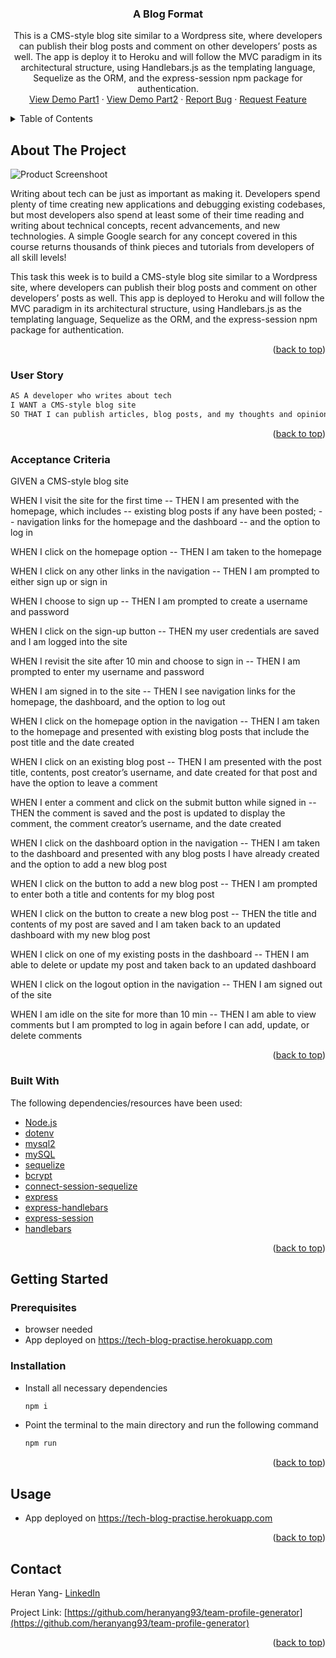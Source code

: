 <div align="center">
  <h3 align="center">A Blog Format</h3>

  <p align="center">
    This is a CMS-style blog site similar to a Wordpress site, where developers can publish their blog posts and comment on other developers’ posts as well.
    The app is deploy it to Heroku and will follow the MVC paradigm in its architectural structure, using Handlebars.js as the templating language, Sequelize as the ORM, and the express-session npm package for authentication.
    <br />
    <a href="https://github.com/heranYang93/e-commerce-back-end/blob/main/Demo/demo_categories.mp4">View Demo Part1</a>
    ·
    <a href="https://github.com/heranYang93/e-commerce-back-end/blob/main/Demo/demo_tags%26products.mp4">View Demo Part2</a>
    ·
    <a href="https://github.com/heranyang93/e-commerce-back-end/issues">Report Bug</a>
    ·
    <a href="https://github.com/heranyang93/e-commerce-back-end/issues">Request Feature</a>
  </p>
</div>

<details>
  <summary>Table of Contents</summary>
  <ol>
    <li>
      <a href="#about-the-project">About The Project</a>
      <ul>
        <li><a href="#user-story">User Story</a></li>
        <li><a href="#acceptance-criteria">Acceptance Criteria</a></li>
        <li><a href="#built-with">Built With</a></li>
      </ul>
    </li>
    <li>
      <a href="#getting-started">Getting Started</a>
      <ul>
        <li><a href="#prerequisites">Prerequisites</a></li>
        <li><a href="#installation">Installation</a></li>
      </ul>
    </li>
    <li><a href="#usage">Usage</a></li>
    <li><a href="#contact">Contact</a></li>
  </ol>
</details>

## About The Project

![Product Screenshoot](./Demo/result.png)

Writing about tech can be just as important as making it. Developers spend plenty of time creating new applications and debugging existing codebases, but most developers also spend at least some of their time reading and writing about technical concepts, recent advancements, and new technologies. A simple Google search for any concept covered in this course returns thousands of think pieces and tutorials from developers of all skill levels!

This task this week is to build a CMS-style blog site similar to a Wordpress site, where developers can publish their blog posts and comment on other developers’ posts as well. This app is deployed to Heroku and will follow the MVC paradigm in its architectural structure, using Handlebars.js as the templating language, Sequelize as the ORM, and the express-session npm package for authentication.

<p align="right">(<a href="#top">back to top</a>)</p>

### User Story

```md
AS A developer who writes about tech
I WANT a CMS-style blog site
SO THAT I can publish articles, blog posts, and my thoughts and opinions
```

<p align="right">(<a href="#top">back to top</a>)</p>

### Acceptance Criteria

GIVEN a CMS-style blog site

WHEN I visit the site for the first time
-- THEN I am presented with the homepage, which includes
-- existing blog posts if any have been posted;
-- navigation links for the homepage and the dashboard
-- and the option to log in

WHEN I click on the homepage option
-- THEN I am taken to the homepage

WHEN I click on any other links in the navigation
-- THEN I am prompted to either sign up or sign in

WHEN I choose to sign up
-- THEN I am prompted to create a username and password

WHEN I click on the sign-up button
-- THEN my user credentials are saved and I am logged into the site

WHEN I revisit the site after 10 min and choose to sign in
-- THEN I am prompted to enter my username and password

WHEN I am signed in to the site
-- THEN I see navigation links for the homepage, the dashboard, and the option to log out

WHEN I click on the homepage option in the navigation
-- THEN I am taken to the homepage and presented with existing blog posts that include the post title and the date created

WHEN I click on an existing blog post
-- THEN I am presented with the post title, contents, post creator’s username, and date created for that post and have the option to leave a comment

WHEN I enter a comment and click on the submit button while signed in
-- THEN the comment is saved and the post is updated to display the comment, the comment creator’s username, and the date created

WHEN I click on the dashboard option in the navigation
-- THEN I am taken to the dashboard and presented with any blog posts I have already created and the option to add a new blog post

WHEN I click on the button to add a new blog post
-- THEN I am prompted to enter both a title and contents for my blog post

WHEN I click on the button to create a new blog post
-- THEN the title and contents of my post are saved and I am taken back to an updated dashboard with my new blog post

WHEN I click on one of my existing posts in the dashboard
-- THEN I am able to delete or update my post and taken back to an updated dashboard

WHEN I click on the logout option in the navigation
-- THEN I am signed out of the site

WHEN I am idle on the site for more than 10 min
-- THEN I am able to view comments but I am prompted to log in again before I can add, update, or delete comments

<p align="right">(<a href="#top">back to top</a>)</p>

### Built With

The following dependencies/resources have been used:

- [Node.js](https://nodejs.org/en/)
- [dotenv](https://github.com/motdotla/dotenv#readme)
- [mysql2](https://github.com/sidorares/node-mysql2)
- [mySQL](https://www.mysql.com/)
- [sequelize](https://sequelize.org/)
- [bcrypt](https://www.npmjs.com/package/bcrypt)
- [connect-session-sequelize](https://www.npmjs.com/package/connect-session-sequelize)
- [express](https://expressjs.com)
- [express-handlebars](https://www.npmjs.com/package/express-handlebars)
- [express-session](https://www.npmjs.com/package/express-session)
- [handlebars](https://handlebarsjs.com)

<p align="right">(<a href="#top">back to top</a>)</p>

## Getting Started

### Prerequisites

- browser needed
- App deployed on https://tech-blog-practise.herokuapp.com

### Installation

- Install all necessary dependencies
  ```sh
  npm i
  ```
- Point the terminal to the main directory and run the following command
  ```sh
  npm run
  ```

<p align="right">(<a href="#top">back to top</a>)</p>

## Usage

- App deployed on https://tech-blog-practise.herokuapp.com

<p align="right">(<a href="#top">back to top</a>)</p>

## Contact

Heran Yang- [LinkedIn](https://www.linkedin.com/in/heranyang/)

Project Link: [https://github.com/heranyang93/team-profile-generator](https://github.com/heranyang93/team-profile-generator)

<p align="right">(<a href="#top">back to top</a>)</p>

